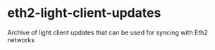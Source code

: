 # eth2-light-client-updates
Archive of light client updates that can be used for syncing with Eth2 networks
